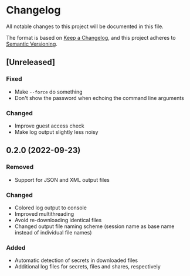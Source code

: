 # Changelog
All notable changes to this project will be documented in this file.

The format is based on [Keep a Changelog](https://keepachangelog.com/en/1.0.0/),
and this project adheres to [Semantic Versioning](https://semver.org/spec/v2.0.0.html).

## [Unreleased]

### Fixed

- Make `--force` do something
- Don't show the password when echoing the command line arguments

### Changed

- Improve guest access check
- Make log output slightly less noisy

## 0.2.0 (2022-09-23)

### Removed

- Support for JSON and XML output files

### Changed

- Colored log output to console
- Improved multithreading
- Avoid re-downloading identical files
- Changed output file naming scheme (session name as base name instead of
  individual file names)

### Added

- Automatic detection of secrets in downloaded files
- Additional log files for secrets, files and shares, respectively

